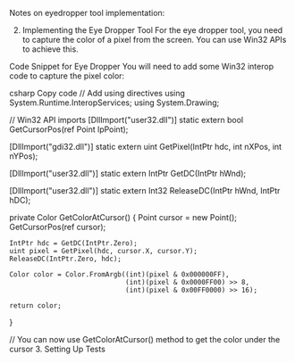 ﻿Notes on eyedropper tool implementation:

2. Implementing the Eye Dropper Tool
For the eye dropper tool, you need to capture the color of a pixel from the screen. You can use Win32 APIs to achieve this.

Code Snippet for Eye Dropper
You will need to add some Win32 interop code to capture the pixel color:

csharp
Copy code
// Add using directives
using System.Runtime.InteropServices;
using System.Drawing;

// Win32 API imports
[DllImport("user32.dll")]
static extern bool GetCursorPos(ref Point lpPoint);

[DllImport("gdi32.dll")]
static extern uint GetPixel(IntPtr hdc, int nXPos, int nYPos);

[DllImport("user32.dll")]
static extern IntPtr GetDC(IntPtr hWnd);

[DllImport("user32.dll")]
static extern Int32 ReleaseDC(IntPtr hWnd, IntPtr hDC);

private Color GetColorAtCursor()
{
    Point cursor = new Point();
    GetCursorPos(ref cursor);

    IntPtr hdc = GetDC(IntPtr.Zero);
    uint pixel = GetPixel(hdc, cursor.X, cursor.Y);
    ReleaseDC(IntPtr.Zero, hdc);

    Color color = Color.FromArgb((int)(pixel & 0x000000FF),
                                 (int)(pixel & 0x0000FF00) >> 8,
                                 (int)(pixel & 0x00FF0000) >> 16);

    return color;
}

// You can now use GetColorAtCursor() method to get the color under the cursor
3. Setting Up Tests